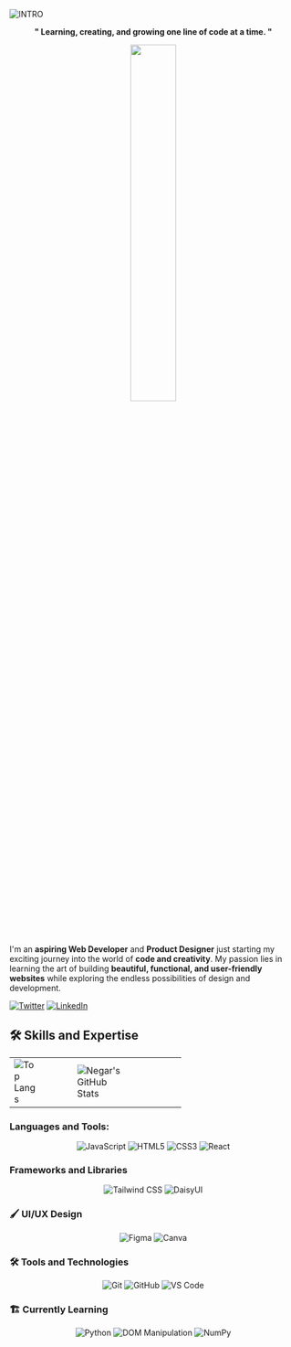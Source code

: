 ![INTRO](https://i.ibb.co.com/F8sL6G6/Assalamualaikum-I-Am-Negar.png "INTRO")

<p align="center"><b>" Learning, creating, and growing one line of code at a time. "</b></p>

<div align="center">
  <a href="https://hits.seeyoufarm.com">
    <img src="https://hits.seeyoufarm.com/api/count/incr/badge.svg?url=https%3A%2F%2Fgithub.com%2FSheikhNegarSultana%2Fyour-repo-name&count_bg=%237D3C98&title_bg=%23FFFFFF00&icon=github.svg&icon_color=%23282048&title=Visitors&edge_flat=false&logo_bg=%23172347" width="40%" height="40%" />
  </a>
</div>


I'm an **aspiring Web Developer** and **Product Designer** just starting my exciting journey into the world of **code and creativity**. My passion lies in learning the art of building **beautiful, functional, and user-friendly websites** while exploring the endless possibilities of design and development.  



[![Twitter](https://img.shields.io/badge/-Twitter-1DA1F2?style=flat&logo=twitter&logoColor=white)](https://twitter.com/yourusername)
[![LinkedIn](https://img.shields.io/badge/-LinkedIn-0A66C2?style=flat&logo=linkedin&logoColor=white)](https://linkedin.com/in/yourusername)




## 🛠️ Skills and Expertise  

<div align="center">
  <table>
    <tr> 
      <!-- Top Languages -->
      <td> 
        <img src="https://github-readme-stats.vercel.app/api/top-langs/?username=SheikhNegarSultana&layout=donut&icons=true&theme=github_dark" alt="Top Langs" style="max-width: 45%; height: auto;" />
      </td> 
      <!-- GitHub Stats -->
      <td>
        <img src="https://github-readme-stats.vercel.app/api?username=SheikhNegarSultana&show_icons=true&theme=github_dark" alt="Negar's GitHub Stats" style="max-width: 45%; height: auto;" />
      </td>
    </tr>
  </table>
</div>







### Languages and Tools:
<div align="center">
  <img src="https://img.shields.io/badge/-JavaScript-F7DF1E?style=for-the-badge&logo=javascript&logoColor=black" alt="JavaScript" />
  <img src="https://img.shields.io/badge/-HTML5-E34F26?style=for-the-badge&logo=html5&logoColor=white" alt="HTML5" />
  <img src="https://img.shields.io/badge/-CSS3-1572B6?style=for-the-badge&logo=css3&logoColor=white" alt="CSS3" />
  <img src="https://img.shields.io/badge/-React-61DAFB?style=for-the-badge&logo=react&logoColor=black" alt="React" />
</div>


### Frameworks and Libraries

<div align="center">
  <img src="https://img.shields.io/badge/-Tailwind%20CSS-38B2AC?style=for-the-badge&logo=tailwind-css&logoColor=white" alt="Tailwind CSS" />
  <img src="https://img.shields.io/badge/-DaisyUI-3A0B5B?style=for-the-badge&logo=daisyui&logoColor=white" alt="DaisyUI" />
</div>


### 🖌️ UI/UX Design  

<div align="center">
  <img src="https://img.shields.io/badge/-Figma-F24E1E?style=for-the-badge&logo=figma&logoColor=white" alt="Figma" />
  <img src="https://img.shields.io/badge/-Canva-00C4CC?style=for-the-badge&logo=canva&logoColor=white" alt="Canva" />
</div>




### 🛠️ Tools and Technologies  

<div align="center">
  <img src="https://img.shields.io/badge/-Git-F05032?style=for-the-badge&logo=git&logoColor=white" alt="Git" />
  <img src="https://img.shields.io/badge/-GitHub-181717?style=for-the-badge&logo=github&logoColor=white" alt="GitHub" />
  <img src="https://img.shields.io/badge/-Visual%20Studio%20Code-007ACC?style=for-the-badge&logo=visual-studio-code&logoColor=white" alt="VS Code" />
</div>
 

### 🏗️ Currently Learning  
<div align="center">
  <img src="https://img.shields.io/badge/-Python-3776AB?style=for-the-badge&logo=python&logoColor=white" alt="Python" />
  <img src="https://img.shields.io/badge/-DOM%20Manipulation-4285F4?style=for-the-badge&logo=google-chrome&logoColor=white" alt="DOM Manipulation" />
  <img src="https://img.shields.io/badge/-NumPy-013243?style=for-the-badge&logo=numpy&logoColor=white" alt="NumPy" />
</div>


